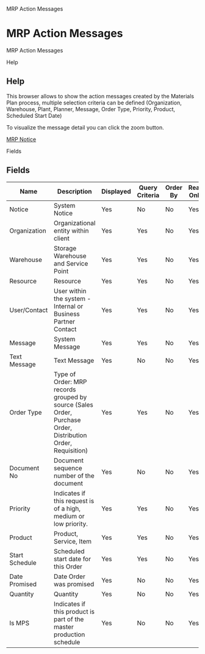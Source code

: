
MRP Action Messages
# MRP Action Messages


MRP Action Messages

Help
## Help



This browser allows to show the action messages created by the Materials Plan process, multiple selection criteria can be defined (Organization, Warehouse, Plant, Planner, Message, Order Type, Priority, Product, Scheduled Start Date)

To visualize the message detail you can click the zoom button. 

[MRP Notice](../../window-mrp-notice.md)

Fields
## Fields




Name           | Description                                                                                                 | Displayed | Query Criteria | Order By | Read Only | Mandatory
-------------- | ----------------------------------------------------------------------------------------------------------- | --------- | -------------- | -------- | --------- | ---------
Notice         | System Notice                                                                                               | Yes       | No             | No       | Yes       | Yes      
Organization   | Organizational entity within client                                                                         | Yes       | Yes            | No       | Yes       | No       
Warehouse      | Storage Warehouse and Service Point                                                                         | Yes       | Yes            | No       | Yes       | No       
Resource       | Resource                                                                                                    | Yes       | Yes            | No       | Yes       | No       
User/Contact   | User within the system - Internal or Business Partner Contact                                               | Yes       | Yes            | No       | Yes       | No       
Message        | System Message                                                                                              | Yes       | Yes            | No       | Yes       | No       
Text Message   | Text Message                                                                                                | Yes       | No             | No       | Yes       | Yes      
Order Type     | Type of Order: MRP records grouped by source (Sales Order, Purchase Order, Distribution Order, Requisition) | Yes       | Yes            | No       | Yes       | No       
Document No    | Document sequence number of the document                                                                    | Yes       | No             | No       | Yes       | Yes      
Priority       | Indicates if this request is of a high, medium or low priority.                                             | Yes       | Yes            | No       | Yes       | No       
Product        | Product, Service, Item                                                                                      | Yes       | Yes            | No       | Yes       | No       
Start Schedule | Scheduled start date for this Order                                                                         | Yes       | Yes            | No       | Yes       | No       
Date Promised  | Date Order was promised                                                                                     | Yes       | No             | No       | Yes       | Yes      
Quantity       | Quantity                                                                                                    | Yes       | No             | No       | Yes       | Yes      
Is MPS         | Indicates if this product is part of the master production schedule                                         | Yes       | No             | No       | Yes       | Yes      
